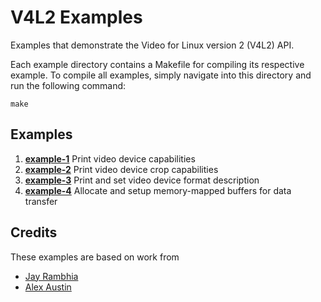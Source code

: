 # V4L2 Examples

Examples that demonstrate the Video for Linux version 2 (V4L2) API.

Each example directory contains a Makefile for compiling its respective example. To compile all
examples, simply navigate into this directory and run the following command:

```
make
```

## Examples

1. **[example-1](https://github.com/kmdouglass/v4l2-examples/tree/master/example-1)** Print video
   device capabilities
2. **[example-2](https://github.com/kmdouglass/v4l2-examples/tree/master/example-2)** Print video
   device crop capabilities
3. **[example-3](https://github.com/kmdouglass/v4l2-examples/tree/master/example-3)** Print and set
   video device format description
4. **[example-4](https://github.com/kmdouglass/v4l2-examples/tree/master/example-4)** Allocate and
   setup memory-mapped buffers for data transfer

## Credits

These examples are based on work from

- [Jay Rambhia](https://jayrambhia.com/blog/capture-v4l2)
- [Alex Austin](https://gist.github.com/Circuitsoft/1126411)
